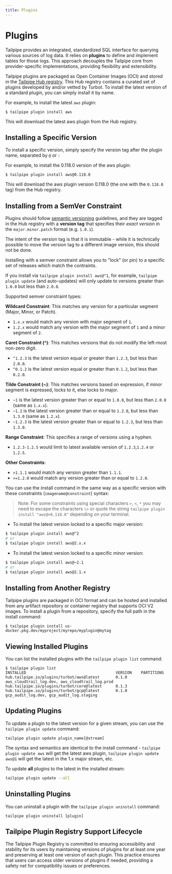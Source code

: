 ```yaml
---
title: Plugins
---
```


# Plugins

Tailpipe provides an integrated, standardized SQL interface for querying various sources of log data. It relies on **plugins** to define and implement tables for those logs. This approach decouples the Tailpipe core from provider-specific implementations, providing flexibility and extensibility.

Tailpipe plugins are packaged as Open Container Images (OCI) and stored in the [Tailpipe Hub registry](https://hub.tailpipe.io).  This Hub registry contains a curated set of plugins developed by and/or vetted by Turbot.  To install the latest version of a standard plugin, you can simply install it by name.

For example, to install the latest `aws` plugin:

```
$ tailpipe plugin install aws
```

This will download the latest aws plugin from the Hub registry.

## Installing a Specific Version

To install a specific version, simply specify the version tag after the plugin name, separated by `@` or `:`

For example, to install the 0.118.0 version of the aws plugin:

```
$ tailpipe plugin install aws@0.118.0
```

This will download the aws plugin version 0.118.0 (the one with the `0.118.0` tag) from the Hub registry.

## Installing from a SemVer Constraint

Plugins should follow [semantic versioning](https://semver.org/) guidelines, and they are tagged in the Hub registry with a **version tag** that specifies their *exact version* in the `major.minor.patch` format (e.g. `1.0.1`).

The intent of the version tag is that it is immutable - while it is technically possible to move the version tag to a different image version, this should not be done.

Installing with a semver constraint allows you to "lock" (or pin) to a specific set of releases which match the contraints.

If you install via `tailpipe plugin install aws@^1`, for example, `tailpipe plugin update` (and auto-updates) will only update to versions greater than `1.0.0` but less than `2.0.0`.

Supported semver constraint types:

**Wildcard Constraint**: This matches any version for a particular segment (Major, Minor, or Patch).
- `1.x.x` would match any version with major segment of `1`.
- `1.2.x` would match any version with the major segment of `1` and a minor segment of `2`.

**Caret Constraint (^)**: This matches versions that do not modify the left-most non-zero digit.
- `^1.2.3` is the latest version equal or greater than `1.2.3`, but less than `2.0.0`.
- `^0.1.2` is the latest version equal or greater than `0.1.2`, but less than `0.2.0`.

**Tilde Constraint (~)**: This matches versions based on expression, if minor segment is expressed, locks to it, else locks to major.
- `~1` is the latest version greater than or equal to `1.0.0`, but less than `2.0.0` (same as `1.x.x`).
- `~1.2` is the latest version greater than or equal to `1.2.0`, but less than `1.3.0` (same as `1.2.x`).
- `~1.2.3` is the latest version greater than or equal to `1.2.3`, but less than `1.3.0`.

**Range Constraint**: This specifies a range of versions using a hyphen.
- `1.2.3-1.2.5` would limit to latest available version of `1.2.3`,`1.2.4` or `1.2.5`.

**Other Constraints**:
- `>1.1.1` would match any version greater than `1.1.1`.
- `>=1.2.0` would match any version greater than or equal to `1.2.0`.

You can use the install command in the same way as a specific version with these constraints (`imagename@constraint`) syntax:

> Note: For some constraints using special characters `>`, `<`, `*` you may need to escape the characters `\>` or quote the string `tailpipe plugin install "aws@>0.118.0"` depending on your terminal.

- To install the latest version locked to a specific major version:
```bash
$ tailpipe plugin install aws@^2
# or
$ tailpipe plugin install aws@2.x.x
```

- To install the latest version locked to a specific minor version:
```bash
$ tailpipe plugin install aws@~2.1
# or
$ tailpipe plugin install aws@2.1.x
```

## Installing from Another Registry

Tailpipe plugins are packaged in OCI format and can be hosted and installed from any artifact repository or container registry that supports OCI V2 images. To install a plugin from a repository, specify the full path in the install command:

```
$ tailpipe plugin install us-docker.pkg.dev/myproject/myrepo/myplugin@mytag
```

## Viewing Installed Plugins
You can list the installed plugins with the `tailpipe plugin list` command:

```hcl
$ tailpipe plugin list
INSTALLED                                       VERSION    PARTITIONS
hub.tailpipe.io/plugins/turbot/aws@latest       0.1.0      aws_cloudtrail_log.dev, aws_cloudtrail_log.prod
hub.tailpipe.io/plugins/turbot/core@latest      0.1.3
hub.tailpipe.io/plugins/turbot/gcp@latest       0.1.0      gcp_audit_log.dev, gcp_audit_log.staging
```

## Updating Plugins

To update a plugin to the latest version for a given stream, you can use the  `tailpipe plugin update` command:

```
tailpipe plugin update plugin_name[@stream]
```

The syntax and semantics are identical to the install command -  `tailpipe plugin update aws` will get the latest aws plugin, `tailpipe plugin update aws@1` will get the latest in the 1.x major stream, etc.


To update **all** plugins to the latest in the installed stream:
```bash
tailpipe plugin update --all
```


## Uninstalling Plugins
You can uninstall a plugin with the `tailpipe plugin uninstall` command:

```
tailpipe plugin uninstall [plugin]
```

## Tailpipe Plugin Registry Support Lifecycle

The Tailpipe Plugin Registry is committed to ensuring accessibility and stability for its users by maintaining versions of plugins for at least one year and preserving at least one version of each plugin. This practice ensures that users can access older versions of plugins if needed, providing a safety net for compatibility issues or preferences.
